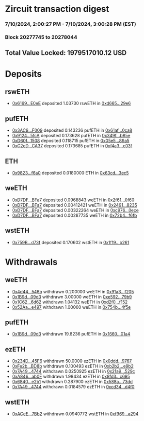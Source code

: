 # Zircuit transaction digest
### 7/10/2024, 2:00:27 PM - 7/10/2024, 3:00:28 PM (EST)
### Block 20277745 to 20278044

## Total Value Locked: 1979517010.12 USD

# Deposits
## rswETH
- [0x6169...E0eE](https://etherscan.io/address/0x616958b40d6051940DC1cB58D22701b0fDa4E0eE) deposited 1.03730 rswETH in [0xd665...29e6](https://etherscan.io/tx/0x616958b40d6051940DC1cB58D22701b0fDa4E0eE)
## pufETH
- [0x3AC9...F009](https://etherscan.io/address/0x3AC94A025b41E2371b70f724E6E513685aFeF009) deposited 0.143236 pufETH in [0x61af...0ca8](https://etherscan.io/tx/0x3AC94A025b41E2371b70f724E6E513685aFeF009)
- [0x9124...5fcA](https://etherscan.io/address/0x912419F13e5B589899470fF354495AddE5B15fcA) deposited 0.173628 pufETH in [0x349f...b85e](https://etherscan.io/tx/0x912419F13e5B589899470fF354495AddE5B15fcA)
- [0xD60f...1508](https://etherscan.io/address/0xD60fAB56084b46634112501AA4362896EB6a1508) deposited 0.118715 pufETH in [0x05e5...89a5](https://etherscan.io/tx/0xD60fAB56084b46634112501AA4362896EB6a1508)
- [0xC2eD...CA37](https://etherscan.io/address/0xC2eD16eBae85cdfA31652f390060Bd474F89CA37) deposited 0.173685 pufETH in [0xf4a3...c03f](https://etherscan.io/tx/0xC2eD16eBae85cdfA31652f390060Bd474F89CA37)
## ETH
- [0x9823...f6a0](https://etherscan.io/address/0x9823264c66c14aC6CA0650e2330A044301f8f6a0) deposited 0.0180000 ETH in [0x63cd...3ec5](https://etherscan.io/tx/0x9823264c66c14aC6CA0650e2330A044301f8f6a0)
## weETH
- [0xD7DF...BFa7](https://etherscan.io/address/0xD7DF7E085214743530afF339aFC420c7c720BFa7) deposited 0.0968843 weETH in [0x2f61...0f60](https://etherscan.io/tx/0xD7DF7E085214743530afF339aFC420c7c720BFa7)
- [0xD7DF...BFa7](https://etherscan.io/address/0xD7DF7E085214743530afF339aFC420c7c720BFa7) deposited 0.00412421 weETH in [0x2491...8235](https://etherscan.io/tx/0xD7DF7E085214743530afF339aFC420c7c720BFa7)
- [0xD7DF...BFa7](https://etherscan.io/address/0xD7DF7E085214743530afF339aFC420c7c720BFa7) deposited 0.00322264 weETH in [0xc976...0ece](https://etherscan.io/tx/0xD7DF7E085214743530afF339aFC420c7c720BFa7)
- [0xD7DF...BFa7](https://etherscan.io/address/0xD7DF7E085214743530afF339aFC420c7c720BFa7) deposited 0.00287735 weETH in [0x72b4...f6fb](https://etherscan.io/tx/0xD7DF7E085214743530afF339aFC420c7c720BFa7)
## wstETH
- [0x759B...d73f](https://etherscan.io/address/0x759B1290F24990f634B74D33Bac6a9E23978d73f) deposited 0.170602 wstETH in [0x1f19...b261](https://etherscan.io/tx/0x759B1290F24990f634B74D33Bac6a9E23978d73f)
# Withdrawals
## weETH
- [0x4d44...546b](https://etherscan.io/address/0x4d44050Cf93abec967485fF9d60eF5DCFD57546b) withdrawn 0.200000 weETH in [0x91a3...f205](https://etherscan.io/tx/0x4d44050Cf93abec967485fF9d60eF5DCFD57546b)
- [0x1B9d...09d3](https://etherscan.io/address/0x1B9d81e4BE4664FB4021c32c83AC366224C009d3) withdrawn 3.00000 weETH in [0xe592...79b9](https://etherscan.io/tx/0x1B9d81e4BE4664FB4021c32c83AC366224C009d3)
- [0x1C62...6d62](https://etherscan.io/address/0x1C622bFDC1Bc60ff697b9b540153C59A4CB76d62) withdrawn 1.04132 weETH in [0xd2f0...f152](https://etherscan.io/tx/0x1C622bFDC1Bc60ff697b9b540153C59A4CB76d62)
- [0x52Aa...e497](https://etherscan.io/address/0x52Aa899454998Be5b000Ad077a46Bbe360F4e497) withdrawn 1.00000 weETH in [0x754b...4f5e](https://etherscan.io/tx/0x52Aa899454998Be5b000Ad077a46Bbe360F4e497)
## pufETH
- [0x1B9d...09d3](https://etherscan.io/address/0x1B9d81e4BE4664FB4021c32c83AC366224C009d3) withdrawn 19.8236 pufETH in [0x1660...01a4](https://etherscan.io/tx/0x1B9d81e4BE4664FB4021c32c83AC366224C009d3)
## ezETH
- [0x234D...45F6](https://etherscan.io/address/0x234Dfbd48838323c133a1B857F5Ec2309E3845F6) withdrawn 50.0000 ezETH in [0x0ddd...9767](https://etherscan.io/tx/0x234Dfbd48838323c133a1B857F5Ec2309E3845F6)
- [0xFe2b...BD8b](https://etherscan.io/address/0xFe2b32f579015503994eF697ce8e52c5d150BD8b) withdrawn 0.100493 ezETH in [0xb2b2...e9b2](https://etherscan.io/tx/0xFe2b32f579015503994eF697ce8e52c5d150BD8b)
- [0x7A49...4744](https://etherscan.io/address/0x7A493Be5c2ce014cD049Bf178a1ac0Db1B434744) withdrawn 0.0250925 ezETH in [0x21a9...529c](https://etherscan.io/tx/0x7A493Be5c2ce014cD049Bf178a1ac0Db1B434744)
- [0xA846...ab0F](https://etherscan.io/address/0xA846C62Be11d142De48c359d5826C56D98cBab0F) withdrawn 1.98434 ezETH in [0x8fd3...c695](https://etherscan.io/tx/0xA846C62Be11d142De48c359d5826C56D98cBab0F)
- [0x6840...e2b1](https://etherscan.io/address/0x684031b694Df35D0918e107773d94D666145e2b1) withdrawn 0.287900 ezETH in [0x588a...73dd](https://etherscan.io/tx/0x684031b694Df35D0918e107773d94D666145e2b1)
- [0x7A49...4744](https://etherscan.io/address/0x7A493Be5c2ce014cD049Bf178a1ac0Db1B434744) withdrawn 0.0184579 ezETH in [0xcd34...d4f0](https://etherscan.io/tx/0x7A493Be5c2ce014cD049Bf178a1ac0Db1B434744)
## wstETH
- [0xACeE...7Bb2](https://etherscan.io/address/0xACeE887e7211B668C7B67dae74798493adE17Bb2) withdrawn 0.0940772 wstETH in [0xf969...a294](https://etherscan.io/tx/0xACeE887e7211B668C7B67dae74798493adE17Bb2)
